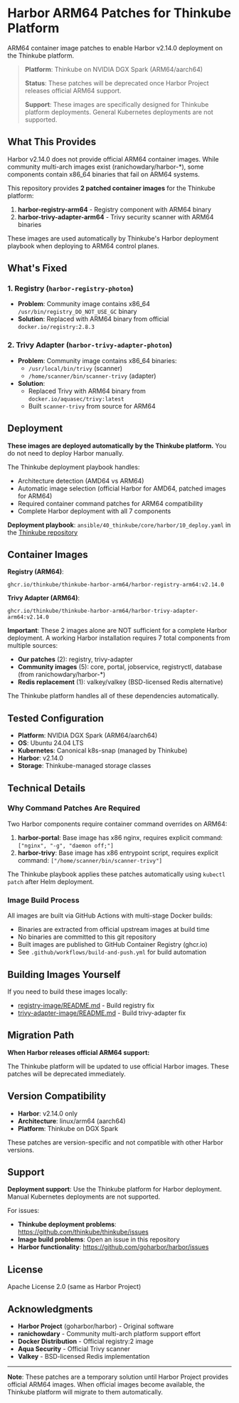# Harbor ARM64 Patches for Thinkube Platform

ARM64 container image patches to enable Harbor v2.14.0 deployment on the Thinkube platform.

> **Platform**: Thinkube on NVIDIA DGX Spark (ARM64/aarch64)
>
> **Status**: These patches will be deprecated once Harbor Project releases official ARM64 support.
>
> **Support**: These images are specifically designed for Thinkube platform deployments. General Kubernetes deployments are not supported.

## What This Provides

Harbor v2.14.0 does not provide official ARM64 container images. While community multi-arch images exist (ranichowdary/harbor-*), some components contain x86_64 binaries that fail on ARM64 systems.

This repository provides **2 patched container images** for the Thinkube platform:

1. **harbor-registry-arm64** - Registry component with ARM64 binary
2. **harbor-trivy-adapter-arm64** - Trivy security scanner with ARM64 binaries

These images are used automatically by Thinkube's Harbor deployment playbook when deploying to ARM64 control planes.

## What's Fixed

### 1. Registry (`harbor-registry-photon`)
- **Problem**: Community image contains x86_64 `/usr/bin/registry_DO_NOT_USE_GC` binary
- **Solution**: Replaced with ARM64 binary from official `docker.io/registry:2.8.3`

### 2. Trivy Adapter (`harbor-trivy-adapter-photon`)
- **Problem**: Community image contains x86_64 binaries:
  - `/usr/local/bin/trivy` (scanner)
  - `/home/scanner/bin/scanner-trivy` (adapter)
- **Solution**:
  - Replaced Trivy with ARM64 binary from `docker.io/aquasec/trivy:latest`
  - Built `scanner-trivy` from source for ARM64

## Deployment

**These images are deployed automatically by the Thinkube platform.** You do not need to deploy Harbor manually.

The Thinkube deployment playbook handles:
- Architecture detection (AMD64 vs ARM64)
- Automatic image selection (official Harbor for AMD64, patched images for ARM64)
- Required container command patches for ARM64 compatibility
- Complete Harbor deployment with all 7 components

**Deployment playbook**: `ansible/40_thinkube/core/harbor/10_deploy.yaml` in the [Thinkube repository](https://github.com/thinkube/thinkube)

## Container Images

**Registry (ARM64)**:
```
ghcr.io/thinkube/thinkube-harbor-arm64/harbor-registry-arm64:v2.14.0
```

**Trivy Adapter (ARM64)**:
```
ghcr.io/thinkube/thinkube-harbor-arm64/harbor-trivy-adapter-arm64:v2.14.0
```

**Important**: These 2 images alone are NOT sufficient for a complete Harbor deployment. A working Harbor installation requires 7 total components from multiple sources:

- **Our patches** (2): registry, trivy-adapter
- **Community images** (5): core, portal, jobservice, registryctl, database (from ranichowdary/harbor-*)
- **Redis replacement** (1): valkey/valkey (BSD-licensed Redis alternative)

The Thinkube platform handles all of these dependencies automatically.

## Tested Configuration

- **Platform**: NVIDIA DGX Spark (ARM64/aarch64)
- **OS**: Ubuntu 24.04 LTS
- **Kubernetes**: Canonical k8s-snap (managed by Thinkube)
- **Harbor**: v2.14.0
- **Storage**: Thinkube-managed storage classes

## Technical Details

### Why Command Patches Are Required

Two Harbor components require container command overrides on ARM64:

1. **harbor-portal**: Base image has x86 nginx, requires explicit command: `["nginx", "-g", "daemon off;"]`
2. **harbor-trivy**: Base image has x86 entrypoint script, requires explicit command: `["/home/scanner/bin/scanner-trivy"]`

The Thinkube playbook applies these patches automatically using `kubectl patch` after Helm deployment.

### Image Build Process

All images are built via GitHub Actions with multi-stage Docker builds:
- Binaries are extracted from official upstream images at build time
- No binaries are committed to this git repository
- Built images are published to GitHub Container Registry (ghcr.io)
- See `.github/workflows/build-and-push.yml` for build automation

## Building Images Yourself

If you need to build these images locally:

- [registry-image/README.md](registry-image/README.md) - Build registry fix
- [trivy-adapter-image/README.md](trivy-adapter-image/README.md) - Build trivy-adapter fix

## Migration Path

**When Harbor releases official ARM64 support:**

The Thinkube platform will be updated to use official Harbor images. These patches will be deprecated immediately.

## Version Compatibility

- **Harbor**: v2.14.0 only
- **Architecture**: linux/arm64 (aarch64)
- **Platform**: Thinkube on DGX Spark

These patches are version-specific and not compatible with other Harbor versions.

## Support

**Deployment support**: Use the Thinkube platform for Harbor deployment. Manual Kubernetes deployments are not supported.

For issues:
- **Thinkube deployment problems**: https://github.com/thinkube/thinkube/issues
- **Image build problems**: Open an issue in this repository
- **Harbor functionality**: https://github.com/goharbor/harbor/issues

## License

Apache License 2.0 (same as Harbor Project)

## Acknowledgments

- **Harbor Project** (goharbor/harbor) - Original software
- **ranichowdary** - Community multi-arch platform support effort
- **Docker Distribution** - Official registry:2 image
- **Aqua Security** - Official Trivy scanner
- **Valkey** - BSD-licensed Redis implementation

---

**Note**: These patches are a temporary solution until Harbor Project provides official ARM64 images. When official images become available, the Thinkube platform will migrate to them automatically.
